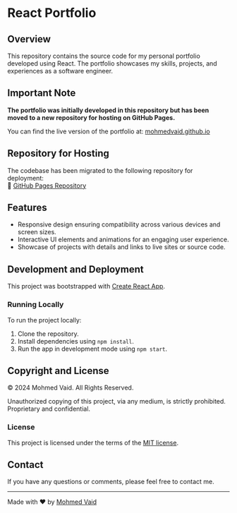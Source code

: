 # React Portfolio

## Overview
This repository contains the source code for my personal portfolio developed using React. The portfolio showcases my skills, projects, and experiences as a software engineer.

## Important Note
**The portfolio was initially developed in this repository but has been moved to a new repository for hosting on GitHub Pages.**

You can find the live version of the portfolio at: [mohmedvaid.github.io](https://mohmedvaid.github.io)

## Repository for Hosting
The codebase has been migrated to the following repository for deployment:  
🔗 [GitHub Pages Repository](https://github.com/Mohmedvaid/mohmedvaid.github.io/tree/dev)

## Features
- Responsive design ensuring compatibility across various devices and screen sizes.
- Interactive UI elements and animations for an engaging user experience.
- Showcase of projects with details and links to live sites or source code.

## Development and Deployment
This project was bootstrapped with [Create React App](https://reactjs.org/docs/create-a-new-react-app.html).

### Running Locally
To run the project locally:
1. Clone the repository.
2. Install dependencies using `npm install`.
3. Run the app in development mode using `npm start`.

## Copyright and License
© 2024 Mohmed Vaid. All Rights Reserved.

Unauthorized copying of this project, via any medium, is strictly prohibited. Proprietary and confidential.

### License
This project is licensed under the terms of the [MIT license](https://opensource.org/licenses/MIT).

## Contact
If you have any questions or comments, please feel free to contact me.

---

Made with ❤️ by [Mohmed Vaid](https://github.com/Mohmedvaid)
